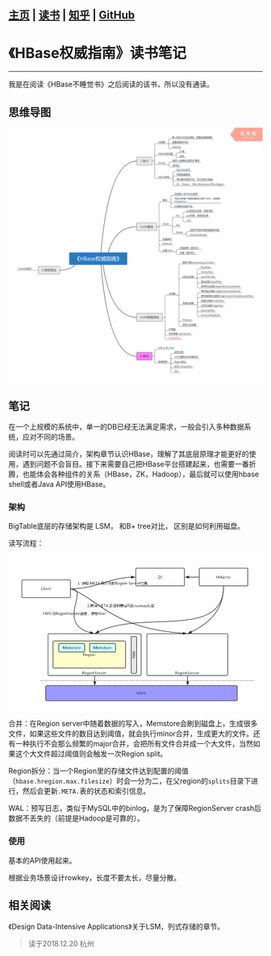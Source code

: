 [主页](http://vonzhou.com)  | [读书](https://github.com/vonzhou/readings)  | [知乎](https://www.zhihu.com/people/vonzhou) | [GitHub](https://github.com/vonzhou)
---
# 《HBase权威指南》读书笔记
---

我是在阅读《HBase不睡觉书》之后阅读的该书，所以没有通读。

## 思维导图

![](hbase-definitive-xmind.png)

## 笔记

在一个上规模的系统中，单一的DB已经无法满足需求，一般会引入多种数据系统，应对不同的场景。

阅读时可以先通过简介，架构章节认识HBase，理解了其底层原理才能更好的使用，遇到问题不会盲目。接下来需要自己把HBase平台搭建起来，也需要一番折腾，也能体会各种组件的关系（HBase，ZK，Hadoop），最后就可以使用hbase shell或者Java API使用HBase。


### 架构

BigTable底层的存储架构是 LSM， 和B+ tree对比， 区别是如何利用磁盘。

读写流程：

![](hbase-read-write-flow.png)

合并：在Region server中随着数据的写入，Memstore会刷到磁盘上，生成很多文件，如果这些文件的数目达到阈值，就会执行minor合并，生成更大的文件。还有一种执行不会那么频繁的major合并，会把所有文件合并成一个大文件，当然如果这个大文件超过阈值则会触发一次Region split。

Region拆分：当一个Region里的存储文件达到配置的阈值（`hbase.hregion.max.filesize`）时会一分为二，在父region的`splits`目录下进行，然后会更新`.META.`表的状态和索引信息。

WAL：预写日志，类似于MySQL中的binlog，是为了保障RegionServer crash后数据不丢失的（前提是Hadoop是可靠的）。

### 使用

基本的API使用起来。

根据业务场景设计rowkey，长度不要太长，尽量分散。



## 相关阅读

《Design Data-Intensive Applications》关于LSM，列式存储的章节。





> 读于2018.12.20 杭州